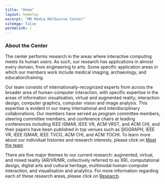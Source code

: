 ```yaml
---
title: "Home"
layout: homelay
excerpt: "MR Media Melbourne Center"
sitemap: false
permalink: /
---
```


### About the Center

The center performs research in the areas where interactive computing meets its human users. As such, our research has applications in almost every domain, from engineering to arts. Some specific application areas in which our members work include medical imaging, archaeology, and education/training.

Our team consists of internationally-recognized experts from across the broader area of human-computer interaction, with specific expertise in the areas of information visualisation, virtual and augmented reality, interaction design, computer graphics, computer vision and image analysis.  This expertise is evident in our many international and interdisciplinary collaborations. Our members have served as program committee members, steering committee members, and conference chairs at leading conferences including IEEE ISMAR, IEEE VR, ACM VRST, and ACM CHI, and their papers have been published in top venues such as SIGGRAPH, IEEE VR, IEEE ISMAR, IEEE TVCG, ACM CHI, and ACM TOCHI. To learn more about our individual histories and research interests, please click on [Meet the team](/_pages/team)

There are five major themes to our current research: augmented, virtual, and mixed reality (AR/VR/MR, collectively referred to as XR), computational design, digital arts and cultural heritage, multimodal human-computer interaction, and visualisation and analytics. For more information regarding each of these research areas, please click on [Research](/research).
